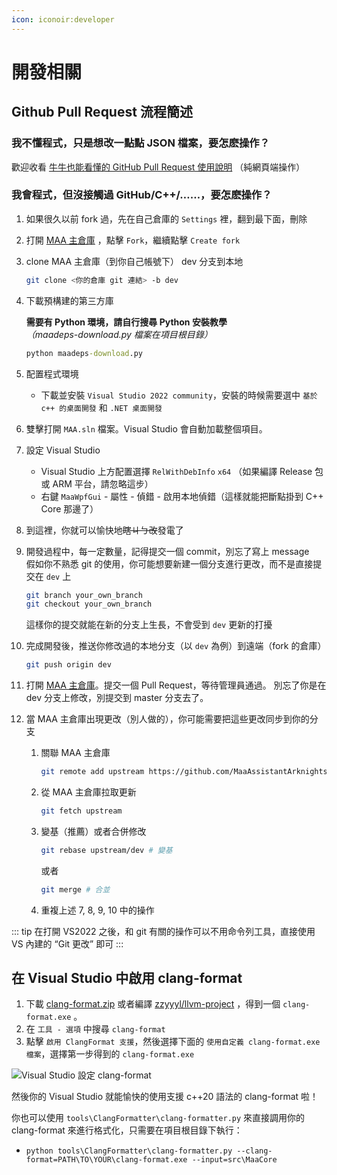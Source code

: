 ```yaml
---
icon: iconoir:developer
---
```

# 開發相關

## Github Pull Request 流程簡述

### 我不懂程式，只是想改一點點 JSON 檔案，要怎麽操作？

歡迎收看 [牛牛也能看懂的 GitHub Pull Request 使用說明](2.4-純網頁端PR教學.md) （純網頁端操作）

### 我會程式，但沒接觸過 GitHub/C++/……，要怎麽操作？

1. 如果很久以前 fork 過，先在自己倉庫的 `Settings` 裡，翻到最下面，刪除
2. 打開 [MAA 主倉庫](https://github.com/MaaAssistantArknights/MaaAssistantArknights) ，點擊 `Fork`，繼續點擊 `Create fork`
3. clone MAA 主倉庫（到你自己帳號下） dev 分支到本地

    ```bash
    git clone <你的倉庫 git 連結> -b dev
    ```

4. 下載預構建的第三方庫

    **需要有 Python 環境，請自行搜尋 Python 安裝教學**<br>
    _（maadeps-download.py 檔案在項目根目錄）_

    ```cmd
    python maadeps-download.py
    ```

5. 配置程式環境

    - 下載並安裝 `Visual Studio 2022 community`，安裝的時候需要選中 `基於 c++ 的桌面開發` 和 `.NET 桌面開發`

6. 雙擊打開 `MAA.sln` 檔案。Visual Studio 會自動加載整個項目。
7. 設定 Visual Studio

    - Visual Studio 上方配置選擇 `RelWithDebInfo` `x64` （如果編譯 Release 包 或 ARM 平台，請忽略這步）
    - 右鍵 `MaaWpfGui` - 屬性 - 偵錯 - 啟用本地偵錯（這樣就能把斷點掛到 C++ Core 那邊了）

8. 到這裡，你就可以愉快地~~瞎ㄐㄅ改~~發電了
9. 開發過程中，每一定數量，記得提交一個 commit，別忘了寫上 message<br>
   假如你不熟悉 git 的使用，你可能想要新建一個分支進行更改，而不是直接提交在 `dev` 上

    ```bash
    git branch your_own_branch
    git checkout your_own_branch
    ```

    這樣你的提交就能在新的分支上生長，不會受到 `dev` 更新的打擾

10. 完成開發後，推送你修改過的本地分支（以 `dev` 為例）到遠端（fork 的倉庫）

    ```bash
    git push origin dev
    ```

11. 打開 [MAA 主倉庫](https://github.com/MaaAssistantArknights/MaaAssistantArknights)。提交一個 Pull Request，等待管理員通過。
    別忘了你是在 dev 分支上修改，別提交到 master 分支去了。
	
12. 當 MAA 主倉庫出現更改（別人做的），你可能需要把這些更改同步到你的分支
    1. 關聯 MAA 主倉庫

        ```bash
        git remote add upstream https://github.com/MaaAssistantArknights/MaaAssistantArknights.git
        ```

    2. 從 MAA 主倉庫拉取更新

        ```bash
        git fetch upstream
        ```

    3. 變基（推薦）或者合併修改

        ```bash
        git rebase upstream/dev # 變基
        ```

        或者

        ```bash
        git merge # 合並
        ```

    4. 重複上述 7, 8, 9, 10 中的操作

::: tip
在打開 VS2022 之後，和 git 有關的操作可以不用命令列工具，直接使用 VS 內建的 “Git 更改” 即可
:::

## 在 Visual Studio 中啟用 clang-format

1. 下載 [clang-format.zip](https://github.com/MaaAssistantArknights/MaaAssistantArknights/files/9482197/clang-format.zip) 或者編譯 [zzyyyl/llvm-project](https://github.com/zzyyyl/llvm-project/tree/fix/clang-format) ，得到一個 `clang-format.exe` 。
2. 在 `工具 - 選項` 中搜尋 `clang-format`
3. 點擊 `啟用 ClangFormat 支援`，然後選擇下面的 `使用自定義 clang-format.exe 檔案`，選擇第一步得到的 `clang-format.exe`

![Visual Studio 設定 clang-format](https://user-images.githubusercontent.com/74587068/188262146-bf36f10a-db94-4a3c-9802-88b703342fb6.png)

然後你的 Visual Studio 就能愉快的使用支援 c++20 語法的 clang-format 啦！

你也可以使用 `tools\ClangFormatter\clang-formatter.py` 來直接調用你的 clang-format 來進行格式化，只需要在項目根目錄下執行：

- `python tools\ClangFormatter\clang-formatter.py --clang-format=PATH\TO\YOUR\clang-format.exe --input=src\MaaCore`
